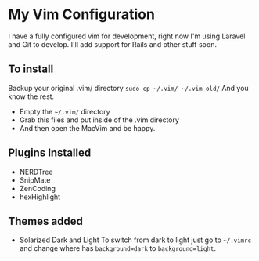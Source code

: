 # My Vim Configuration
I have a fully configured vim for development, right now I'm using Laravel and Git to develop. I'll add support for Rails and other stuff soon.

## To install
Backup your original .vim/ directory
`sudo cp ~/.vim/ ~/.vim_old/`
And you know the rest.
- Empty the `~/.vim/` directory
- Grab this files and put inside of the .vim directory
- And then open the MacVim and be happy.

## Plugins Installed
- NERDTree
- SnipMate
- ZenCoding
- hexHighlight

## Themes added
- Solarized Dark and Light
To switch from dark to light just go to `~/.vimrc` and change where has `background=dark` to `background=light`.
